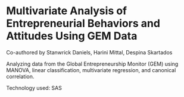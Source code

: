 # Multivariate Analysis of Entrepreneurial Behaviors and Attitudes Using GEM Data
Co-authored by Stanwrick Daniels, Harini Mittal, Despina Skartados

Analyzing data from the Global Entrepreneurship Monitor (GEM) using MANOVA, linear classification, multivariate regression, and canonical correlation.

Technology used: SAS

